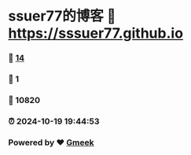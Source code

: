 # ssuer77的博客 :link: https://sssuer77.github.io 
### :page_facing_up: [14](https://sssuer77.github.io/tag.html) 
### :speech_balloon: 1 
### :hibiscus: 10820 
### :alarm_clock: 2024-10-19 19:44:53 
### Powered by :heart: [Gmeek](https://github.com/Meekdai/Gmeek)
